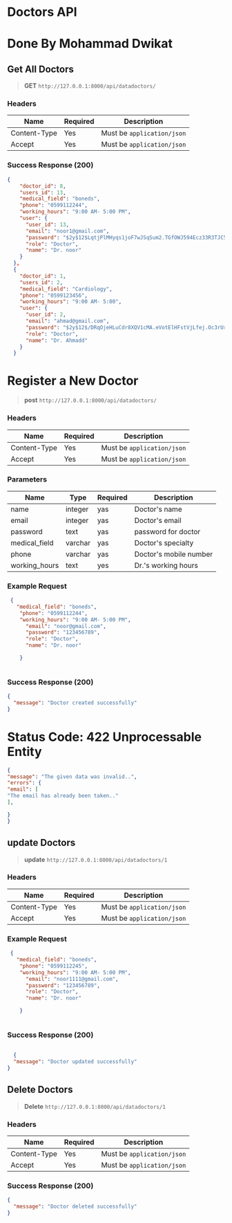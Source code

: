 # Doctors API 

# Done By Mohammad Dwikat
## Get All Doctors
>**GET** `http://127.0.0.1:8000/api/datadoctors/`


### Headers

| Name         | Required | Description                |
| ------------ | -------- | -------------------------- |
| Content-Type | Yes      | Must be `application/json` |
| Accept       | Yes      | Must be `application/json` |



### Success Response (200)

```json
{
    "doctor_id": 8,
    "users_id": 13,
    "medical_field": "boneds",
    "phone": "0599112244",
    "working_hours": "9:00 AM- 5:00 PM",
    "user": {
      "user_id": 13,
      "email": "noor1@gmail.com",
      "password": "$2y$12$LqtjPlMHyqs1joF7wJSqSum2.TGfOWJ594Ecz33R3TJC5RQg7dH.W",
      "role": "Doctor",
      "name": "Dr. noor"
    }
  },
  {
    "doctor_id": 1,
    "users_id": 2,
    "medical_field": "Cardiology",
    "phone": "0599123456",
    "working_hours": "9:00 AM- 5:00",
    "user": {
      "user_id": 2,
      "email": "ahmad@gmail.com",
      "password": "$2y$12$/DRqOjeHLuCdr8XQV1cMA.eVotElHFstVjLfej.Oc3rUrdnaAJlm.",
      "role": "Doctor",
      "name": "Dr. Ahmadd"
    }
  }
```

#  Register a New Doctor
>**post** `http://127.0.0.1:8000/api/datadoctors/`


### Headers

| Name         | Required | Description                |
| ------------ | -------- | -------------------------- |
| Content-Type | Yes      | Must be `application/json` |
| Accept       | Yes      | Must be `application/json` |


### Parameters

| Name   | Type    | Required | Description                      |
|--------|---------|----------|----------------------------------|
| name   | integer |   yas    |         Doctor's name            |
| email  | integer |   yas    |         Doctor's email           |
|password|  text   |   yas    |         password for doctor      |
|medical_field|varchar|yas    |         Doctor's specialty       |
|phone   |varchar  |   yas    |         Doctor's mobile number   |
|working_hours|text|yes       |          Dr.'s working hours     |


### Example Request
```json
 {
   "medical_field": "boneds",
    "phone": "0599112244",
    "working_hours": "9:00 AM- 5:00 PM",
      "email": "noor@gmail.com",
      "password": "123456789",
      "role": "Doctor",
      "name": "Dr. noor"

    }
 
```

### Success Response (200)

```json
{
  "message": "Doctor created successfully"
}
```

# Status Code: 422 Unprocessable Entity

```json
{
"message": "The given data was invalid..",
"errors": {
"email": [
"The email has already been taken.."
],

}
}
```




## update  Doctors
>**update** `http://127.0.0.1:8000/api/datadoctors/1`


### Headers

| Name         | Required | Description                |
| ------------ | -------- | -------------------------- |
| Content-Type | Yes      | Must be `application/json` |
| Accept       | Yes      | Must be `application/json` |

### Example Request
```json
 {
   "medical_field": "boneds",
    "phone": "0599112245",
    "working_hours": "9:00 AM- 5:00 PM",
      "email": "noor1111@gmail.com",
      "password": "123456789",
      "role": "Doctor",
      "name": "Dr. noor"

    }
 
```
### Success Response (200)

```json

  {
  "message": "Doctor updated successfully"
}
```



## Delete  Doctors
>**Delete** `http://127.0.0.1:8000/api/datadoctors/1`


### Headers

| Name         | Required | Description                |
| ------------ | -------- | -------------------------- |
| Content-Type | Yes      | Must be `application/json` |
| Accept       | Yes      | Must be `application/json` |



### Success Response (200)

```json
{
  "message": "Doctor deleted successfully"
}
```


